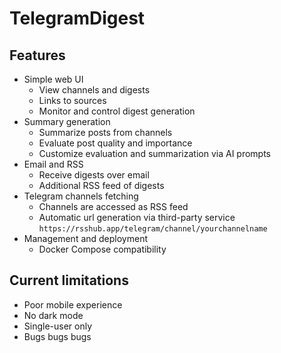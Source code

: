 # TelegramDigest

## Features

- Simple web UI
  - View channels and digests
  - Links to sources
  - Monitor and control digest generation
- Summary generation
  - Summarize posts from channels
  - Evaluate post quality and importance
  - Customize evaluation and summarization via AI prompts
- Email and RSS
  - Receive digests over email
  - Additional RSS feed of digests
- Telegram channels fetching
  - Channels are accessed as RSS feed
  - Automatic url generation via third-party service `https://rsshub.app/telegram/channel/yourchannelname`
- Management and deployment
  - Docker Compose compatibility

## Current limitations

- Poor mobile experience
- No dark mode
- Single-user only
- Bugs bugs bugs